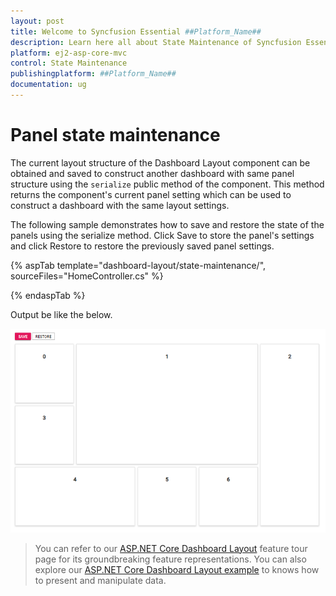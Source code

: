 ```yaml
---
layout: post
title: Welcome to Syncfusion Essential ##Platform_Name##
description: Learn here all about State Maintenance of Syncfusion Essential ##Platform_Name## widgets based on HTML5 and jQuery.
platform: ej2-asp-core-mvc
control: State Maintenance
publishingplatform: ##Platform_Name##
documentation: ug
---
```



# Panel state maintenance

The current layout structure of the Dashboard Layout component can be obtained and saved to construct another dashboard with same panel structure using the `serialize` public method of the component. This method returns the component's current panel setting which can be used to construct a dashboard with the same layout settings.

The following sample demonstrates how to save and restore the state of the panels using the serialize method. Click Save to store the panel's settings and click Restore to restore the previously saved panel settings.

{% aspTab template="dashboard-layout/state-maintenance/", sourceFiles="HomeController.cs" %}

{% endaspTab %}

Output be like the below.

![State maintenance](./images/state_maintenance.PNG)

> You can refer to our [ASP.NET Core Dashboard Layout](https://www.syncfusion.com/aspnet-core-ui-controls/dashboard-layout) feature tour page for its groundbreaking feature representations. You can also explore our [ASP.NET Core Dashboard Layout example](https://ej2.syncfusion.com/aspnetcore/DashboardLayout/DefaultFunctionalities#/material) to knows how to present and manipulate data.